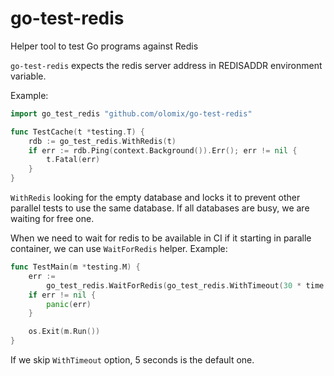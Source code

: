 # go-test-redis
Helper tool to test Go programs against Redis

`go-test-redis` expects the redis server address in REDISADDR
environment variable.

Example:

```go
import go_test_redis "github.com/olomix/go-test-redis"

func TestCache(t *testing.T) {
	rdb := go_test_redis.WithRedis(t)
	if err := rdb.Ping(context.Background()).Err(); err != nil {
		t.Fatal(err)
	}
}
```

`WithRedis` looking for the empty database and locks it to prevent other
parallel tests to use the same database. If all databases are busy,
we are waiting for free one.

When we need to wait for redis to be available in CI if it starting
in paralle container, we can use `WaitForRedis` helper. Example:

```go
func TestMain(m *testing.M) {
	err :=
		go_test_redis.WaitForRedis(go_test_redis.WithTimeout(30 * time.Second))
	if err != nil {
		panic(err)
	}

	os.Exit(m.Run())
}
```

If we skip `WithTimeout` option, 5 seconds is the default one.